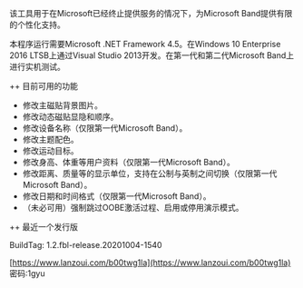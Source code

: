 该工具用于在Microsoft已经终止提供服务的情况下，为Microsoft Band提供有限的个性化支持。

本程序运行需要Microsoft .NET Framework 4.5。在Windows 10 Enterprise 2016 LTSB上通过Visual Studio 2013开发。在第一代和第二代Microsoft Band上进行实机测试。

++ 目前可用的功能

* 修改主磁贴背景图片。
* 修改动态磁贴显隐和顺序。
* 修改设备名称（仅限第一代Microsoft Band）。
* 修改主题配色。
* 修改运动目标。
* 修改身高、体重等用户资料（仅限第一代Microsoft Band）。
* 修改距离、质量等的显示单位，支持在公制与英制之间切换（仅限第一代Microsoft Band）。
* 修改日期和时间格式（仅限第一代Microsoft Band）。
* （未必可用）强制跳过OOBE激活过程、启用或停用演示模式。

++ 最近一个发行版

BuildTag: 1.2.fbl-release.20201004-1540

[https://www.lanzoui.com/b00twg1la](https://www.lanzoui.com/b00twg1la)
密码:1gyu